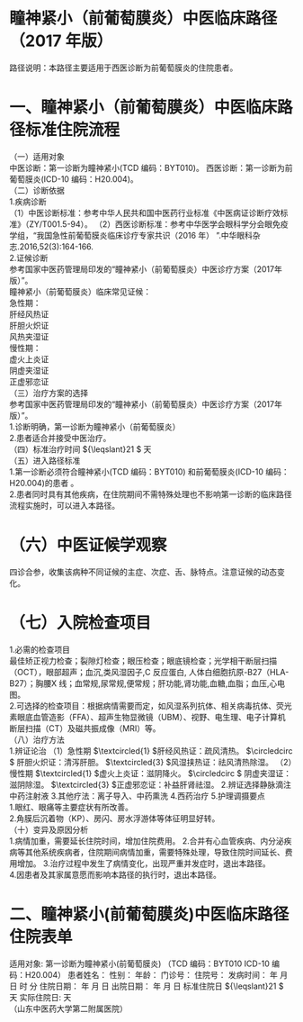 # 瞳神紧小（前葡萄膜炎）中医临床路径 （2017 年版）  
路径说明：本路径主要适用于西医诊断为前葡萄膜炎的住院患者。  
# 一、瞳神紧小（前葡萄膜炎）中医临床路径标准住院流程  
（一）适用对象  
中医诊断：第一诊断为瞳神紧小(TCD 编码：BYT010)。 西医诊断：第一诊断为前葡萄膜炎(ICD-10 编码：H20.004)。  
（二）诊断依据  
1.疾病诊断  
（1）中医诊断标准：参考中华人民共和国中医药行业标准《中医病证诊断疗效标准》（ZY/T001.5-94）。 （2）西医诊断标准：参考中华医学会眼科学分会眼免疫学组，“我国急性前葡萄膜炎临床诊疗专家共识（2016 年） ”.中华眼科杂志.2016,52(3):164-166.  
2.证候诊断  
参考国家中医药管理局印发的“瞳神紧小（前葡萄膜炎）中医诊疗方案（2017年版）”。  
瞳神紧小（前葡萄膜炎）临床常见证候：  
急性期：  
肝经风热证  
肝胆火炽证  
风热夹湿证  
慢性期：  
虚火上炎证  
阴虚夹湿证  
正虚邪恋证  
（三）治疗方案的选择  
参考国家中医药管理局印发的“瞳神紧小（前葡萄膜炎）中医诊疗方案（2017年版）”。  
1.诊断明确，第一诊断为瞳神紧小（前葡萄膜炎）  
2.患者适合并接受中医治疗。  
（四）标准治疗时间 ${\leqslant}21 $ 天  
（五）进入路径标准  
1.第一诊断必须符合瞳神紧小(TCD 编码：BYT010) 和前葡萄膜炎(ICD-10 编码：H20.004)的患者 。  
2.患者同时具有其他疾病，在住院期间不需特殊处理也不影响第一诊断的临床路径流程实施时，可以进入本路径。  
# （六）中医证候学观察  
四诊合参，收集该病种不同证候的主症、次症、舌、脉特点。注意证候的动态变化。  
# （七）入院检查项目  
1.必需的检查项目  
最佳矫正视力检查；裂隙灯检查；眼压检查；眼底镜检查；光学相干断层扫描（OCT），眼部超声；血沉,类风湿因子,C 反应蛋白, 人体白细胞抗原-B27（HLA-B27）；胸腰X 线；血常规,尿常规,便常规；肝功能,肾功能,血糖,血脂；血压,心电图。  
2.可选择的检查项目：根据病情需要而定，如风湿系列抗体、相关病毒抗体、荧光素眼底血管造影（FFA）、超声生物显微镜（UBM）、视野、电生理、电子计算机断层扫描（CT）及磁共振成像（MRI）等。  
（八）治疗方法  
1.辨证论治 （1）急性期 $\textcircled{1} $肝经风热证：疏风清热。 $\circledcirc $ 肝胆火炽证：清泻肝胆。  $\textcircled{3} $风湿挟热证：祛风清热除湿。 （2）慢性期 $\textcircled{1} $虚火上炎证：滋阴降火。 $\circledcirc $ 阴虚夹湿证：滋阴除湿。  $\textcircled{3} $正虚邪恋证：补益肝肾祛湿。 2.辨证选择静脉滴注中药注射液  3.其他疗法：离子导入、中药熏洗 4.西药治疗  5.护理调摄要点  
1.眼红、眼痛等主要症状有所改善。  
2.角膜后沉着物（KP）、房闪、房水浮游体等体征明显好转。  
（十）变异及原因分析  
1.病情加重，需要延长住院时间，增加住院费用。 2.合并有心血管疾病、内分泌疾病等其他系统疾病者，住院期间病情加重，需要特殊处理，导致住院时间延长、费用增加。 3.治疗过程中发生了病情变化，出现严重并发症时，退出本路径。  
4.因患者及其家属意愿而影响本路径的执行时，退出本路径。  
# 二、瞳神紧小(前葡萄膜炎)中医临床路径住院表单  
适用对象: 第一诊断为瞳神紧小(前葡萄膜炎) （TCD 编码：BYT010  ICD-10 编码：H20.004） 患者姓名：          性别：    年龄：    门诊号：         住院号：            发病时间：   年  月  日  时  分  住院日期：   年  月  日 出院日期：   年  月   日 标准住院日 ${\leqslant}21 $ 天                实际住院日:    天  
（山东中医药大学第二附属医院）  